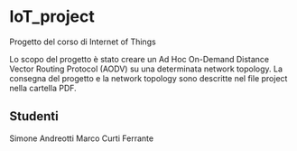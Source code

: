 # IoT_project

Progetto del corso di Internet of Things

Lo scopo del progetto è stato creare un Ad Hoc On-Demand Distance Vector Routing Protocol (AODV) su una determinata network topology. La consegna del progetto e la network topology sono descritte nel file project nella cartella PDF.

## Studenti
Simone Andreotti
Marco Curti Ferrante
